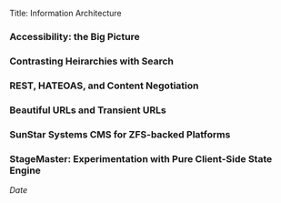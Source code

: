 Title: Information Architecture

### Accessibility: the Big Picture

### Contrasting Heirarchies with Search

### REST, HATEOAS, and Content Negotiation

### Beautiful URLs and Transient URLs

### SunStar Systems CMS for ZFS-backed Platforms

### StageMaster: Experimentation with Pure Client-Side State Engine


$Date$
